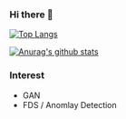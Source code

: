 ### Hi there 👋

[![Top Langs](https://github-readme-stats.vercel.app/api/top-langs/?username=young31&layout=compact)](https://github.com/anuraghazra/github-readme-stats)

[![Anurag's github stats](https://github-readme-stats.vercel.app/api?username=young31)](https://github.com/anuraghazra/github-readme-stats&theme=radical&show_icons=true&count_private=true)

### Interest
- GAN
- FDS / Anomlay Detection

<!--
**young31/young31** is a ✨ _special_ ✨ repository because its `README.md` (this file) appears on your GitHub profile.

Here are some ideas to get you started:

- 🔭 I’m currently working on ...
- 🌱 I’m currently learning ...
- 👯 I’m looking to collaborate on ...
- 🤔 I’m looking for help with ...
- 💬 Ask me about ...
- 📫 How to reach me: ...
- 😄 Pronouns: ...
- ⚡ Fun fact: ...
-->
